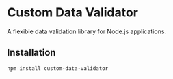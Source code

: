 # Custom Data Validator

A flexible data validation library for Node.js applications.

## Installation

```bash
npm install custom-data-validator
```
